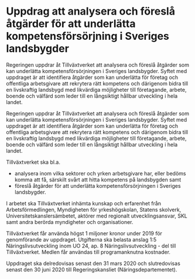# Uppdrag att analysera och föreslå åtgärder för att underlätta kompetensförsörjning i Sveriges landsbygder

Regeringen uppdrar åt Tillväxtverket att analysera och föreslå åtgärder som kan underlätta kompetensförsörjningen i Sveriges landsbygder. Syftet med uppdraget är att identifiera åtgärder som kan underlätta för företag och offentliga arbetsgivare att rekrytera rätt kompetens och därigenom bidra till en livskraftig landsbygd med likvärdiga möjligheter till företagande, arbete, boende och välfärd som leder till en långsiktigt hållbar utveckling i hela landet.

Regeringen uppdrar åt Tillväxtverket att analysera och föreslå åtgärder som kan underlätta kompetensförsörjningen i Sveriges landsbygder. Syftet med uppdraget är att identifiera åtgärder som kan underlätta för företag och offentliga arbetsgivare att rekrytera rätt kompetens och därigenom bidra till en livskraftig landsbygd med likvärdiga möjligheter till företagande, arbete, boende och välfärd som leder till en långsiktigt hållbar utveckling i hela landet.

Tillväxtverket ska bl.a.

* analysera inom vilka sektorer och yrken arbetsgivare har, eller bedöms komma att få, särskilt svårt att hitta kompetens på landsbygden samt
* föreslå åtgärder för att underlätta kompetensförsörjningen i Sveriges landsbygder.

I arbetet ska Tillväxtverket inhämta kunskap och erfarenhet från
Arbetsförmedlingen, Myndigheten för yrkeshögskolan, Statens skolverk, Universitetskanslersämbetet, aktörer med regionalt utvecklingsansvar, SKL samt andra berörda myndigheter och organisationer.

Tillväxtverket får använda högst 1 miljoner kronor under 2019 för genomförande av uppdraget. Utgifterna ska belasta anslag 1:5 Näringslivsutveckling inom UO 24, ap. 8 Näringslivsutveckling - del till Tillväxtverket. Medlen får användas till programanknutna kostnader.

Uppdraget ska delredovisas senast den 31 mars 2020 och slutredovisas senast den 30 juni 2020 till Regeringskansliet (Näringsdepartementet).
